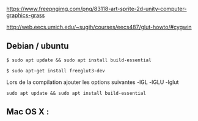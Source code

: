 

https://www.freepngimg.com/png/83118-art-sprite-2d-unity-computer-graphics-grass

http://web.eecs.umich.edu/~sugih/courses/eecs487/glut-howto/#cygwin


## Debian / ubuntu

```
$ sudo apt update && sudo apt install build-essential

$ sudo apt-get install freeglut3-dev 

```
Lors de la compilation ajouter les options suivantes -lGL -lGLU -lglut 


```
sudo apt update && sudo apt install build-essential
```


## Mac OS X :


